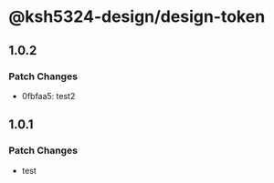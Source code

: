 # @ksh5324-design/design-token

## 1.0.2

### Patch Changes

- 0fbfaa5: test2

## 1.0.1

### Patch Changes

- test
